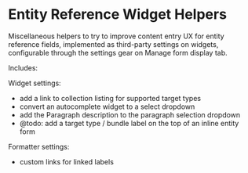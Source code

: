 # Entity Reference Widget Helpers

Miscellaneous helpers to try to improve content entry UX for entity reference fields, implemented as third-party settings on widgets, configurable through the settings gear on Manage form display tab.

Includes:

Widget settings:
- add a link to collection listing for supported target types
- convert an autocomplete widget to a select dropdown
- add the Paragraph description to the paragraph selection dropdown
- @todo: add a target type / bundle label on the top of an inline entity form

Formatter settings:
- custom links for linked labels